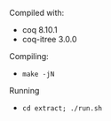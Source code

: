 Compiled with:
- coq 8.10.1
- coq-itree 3.0.0


Compiling:
- `make -jN`

Running
- `cd extract; ./run.sh`
